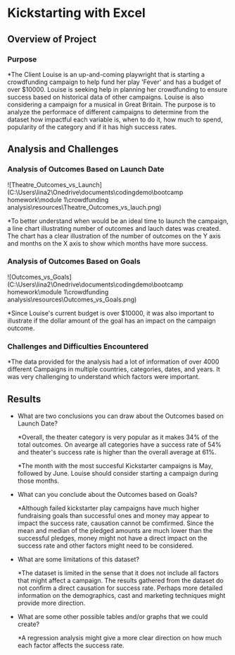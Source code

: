 # Kickstarting with Excel

## Overview of Project

### Purpose

  *The Client Louise is an up-and-coming playwright that is starting a crowdfunding campaign to help fund her play 'Fever' and has a budget of over $10000. Louise is seeking help in planning her crowdfunding to ensure success based on historical data of other campaigns. Louise is also considering a campaign for a musical in Great Britain. The purpose is to analyze the performace of different campaigns to determine from the dataset how impactful each variable is, when to do it, how much to spend, popularity of the category and if it has high success rates.

## Analysis and Challenges

### Analysis of Outcomes Based on Launch Date

![Theatre_Outcomes_vs_Launch](C:\Users\lina2\Onedrive\documents\codingdemo\bootcamp homework\module 1\crowdfunding analysis\resources\Theatre_Outcomes_vs_lauch.png)

  *To better understand when would be an ideal time to launch the campaign, a line chart illustrating number of outcomes and lauch dates was created. The chart has a clear illustration of the number of outcomes on the Y axis and months on the X axis to show which months have more success.

### Analysis of Outcomes Based on Goals

![Outcomes_vs_Goals](C:\Users\lina2\Onedrive\documents\codingdemo\bootcamp homework\module 1\crowdfunding analysis\resources\Outcomes_vs_Goals.png)

  *Since Louise's current budget is over $10000, it was also important to illustrate if the dollar amount of the goal has an impact on the campaign outcome. 

### Challenges and Difficulties Encountered

  *The data provided for the analysis had a lot of information of over 4000 different Campaigns in multiple countries, categories, dates, and years. It was very challenging to understand which factors were important.  

## Results

- What are two conclusions you can draw about the Outcomes based on Launch Date?

  *Overall, the theater category is very popular as it makes 34% of the total outcomes. On avearge all categories have a success rate of 54% and theater's success rate   is higher than the overall average at 61%. 

  *The month with the most succesful Kickstarter campaigns is May, followed by June. Louise should consider starting a campaign during those months. 

- What can you conclude about the Outcomes based on Goals?

  *Although failed kickstarter play campaigns have much higher fundraising goals than successful ones and money may appear to impact the success rate, causation cannot   be comfirmed. Since the mean and median of the pledged amounts are much lower than the successful pledges, money might not have a direct impact on the success rate     and other factors might need to be considered.  

- What are some limitations of this dataset?

  *The dataset is limited in the sense that it does not include all factors that might affect a campaign. The results gathered from the dataset do not confirm a direct   causation for success rate. Perhaps more detailed information on the demographics, cast and marketing techniques might provide more direction.

- What are some other possible tables and/or graphs that we could create?

  *A regression analysis might give a more clear direction on how much each factor affects the success rate. 
